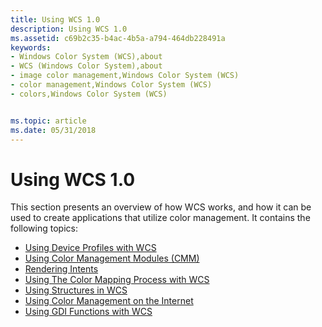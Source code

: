 ```yaml
---
title: Using WCS 1.0
description: Using WCS 1.0
ms.assetid: c69b2c35-b4ac-4b5a-a794-464db228491a
keywords:
- Windows Color System (WCS),about
- WCS (Windows Color System),about
- image color management,Windows Color System (WCS)
- color management,Windows Color System (WCS)
- colors,Windows Color System (WCS)


ms.topic: article
ms.date: 05/31/2018
---
```


# Using WCS 1.0

This section presents an overview of how WCS works, and how it can be used to create applications that utilize color management. It contains the following topics:

-   [Using Device Profiles with WCS](using-device-profiles-with-wcs.md)
-   [Using Color Management Modules (CMM)](using-color-management-modules--cmm.md)
-   [Rendering Intents](rendering-intents.md)
-   [Using The Color Mapping Process with WCS](using-the-color-mapping-process-with-wcs.md)
-   [Using Structures in WCS](using-structures-in-wcs-1-0.md)
-   [Using Color Management on the Internet](using-color-management-on-the-internet.md)
-   [Using GDI Functions with WCS](using-gdi-functions-with-wcs.md)

 

 




